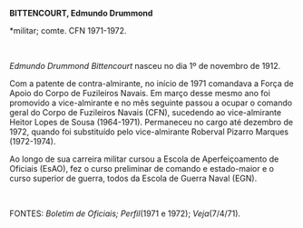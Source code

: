 **BITTENCOURT, Edmundo Drummond**

\*militar; comte. CFN 1971-1972.

 

*Edmundo Drummond Bittencourt* nasceu no dia 1º de novembro de 1912.

Com a patente de contra-almirante, no início de 1971 comandava a Força
de Apoio do Corpo de Fuzileiros Navais. Em março desse mesmo ano foi
promovido a vice-almirante e no mês seguinte passou a ocupar o comando
geral do Corpo de Fuzileiros Navais (CFN), sucedendo ao vice-almirante
Heitor Lopes de Sousa (1964-1971). Permaneceu no cargo até dezembro de
1972, quando foi substituído pelo vice-almirante Roberval Pizarro
Marques (1972-1974).

Ao longo de sua carreira militar cursou a Escola de Aperfeiçoamento de
Oficiais (EsAO), fez o curso preliminar de comando e estado-maior e o
curso superior de guerra, todos da Escola de Guerra Naval (EGN).

 

FONTES: *Boletim de Oficiais; Perfil*(1971 e 1972); *Veja*(7/4/71).

 
